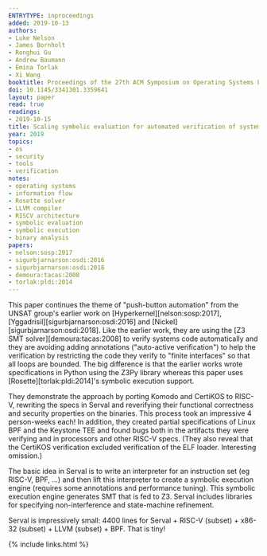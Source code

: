 ```yaml
---
ENTRYTYPE: inproceedings
added: 2019-10-13
authors:
- Luke Nelson
- James Bornholt
- Ronghui Gu
- Andrew Baumann
- Emina Torlak
- Xi Wang
booktitle: Proceedings of the 27th ACM Symposium on Operating Systems Principles (SOSP)
doi: 10.1145/3341301.3359641
layout: paper
read: true
readings:
- 2019-10-15
title: Scaling symbolic evaluation for automated verification of systems code with Serval
year: 2019
topics:
- os
- security
- tools
- verification
notes:
- operating systems
- information flow
- Rosette solver
- LLVM compiler
- RISCV architecture
- symbolic evaluation
- symbolic execution
- binary analysis
papers:
- nelson:sosp:2017
- sigurbjarnarson:osdi:2016
- sigurbjarnarson:osdi:2018
- demoura:tacas:2008
- torlak:pldi:2014
---
```


This paper continues the theme of "push-button automation" from the UNSAT group's earlier work on
[Hyperkernel][nelson:sosp:2017],
[Yggadrisil][sigurbjarnarson:osdi:2016]
and [Nickel][sigurbjarnarson:osdi:2018].
Like the earlier work, they are using the [Z3 SMT solver][demoura:tacas:2008] to verify systems code automatically 
and they are avoiding adding annotations ("auto-active verification") to help the verification 
by restricting the code they verify to "finite interfaces" so that all loops are bounded.
The big difference is that the earlier works wrote specifications in Python using the Z3Py library whereas this paper uses
[Rosette][torlak:pldi:2014]'s symbolic execution support.

They demonstrate the approach by porting Komodo and CertiKOS to RISC-V, rewriting the specs in Serval and reverifying their functional correctness and security properties on the binaries.  This process took an impressive 4 person-weeks each!
In addition, they created partial specifications of Linux BPF and the Keystone TEE and found bugs both in the artifacts they were verifying and in processors and other RISC-V specs.
(They also reveal that the CertiKOS verification excluded verification of the ELF loader.  Interesting omission.)

The basic idea in Serval is to write an interpreter for an instruction set (eg RISC-V, BPF, ...) and then lift this interpreter to create a symbolic execution engine (requires some annotations and performance tuning).  This symbolic execution engine generates SMT that is fed to Z3. Serval includes libraries for specifying non-interference and state-machine refinement.

Serval is impressively small: 4400 lines for Serval + RISC-V (subset) + x86-32 (subset) + LLVM (subset) + BPF.  That is tiny!

{% include links.html %}
